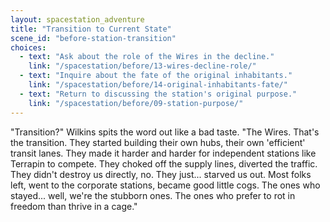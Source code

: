 ```yaml
---
layout: spacestation_adventure
title: "Transition to Current State"
scene_id: "before-station-transition"
choices:
  - text: "Ask about the role of the Wires in the decline."
    link: "/spacestation/before/13-wires-decline-role/"
  - text: "Inquire about the fate of the original inhabitants."
    link: "/spacestation/before/14-original-inhabitants-fate/"
  - text: "Return to discussing the station's original purpose."
    link: "/spacestation/before/09-station-purpose/"
---
```


"Transition?" Wilkins spits the word out like a bad taste. "The Wires. That's the transition. They started building their own hubs, their own 'efficient' transit lanes. They made it harder and harder for independent stations like Terrapin to compete. They choked off the supply lines, diverted the traffic. They didn't destroy us directly, no. They just... starved us out. Most folks left, went to the corporate stations, became good little cogs. The ones who stayed... well, we're the stubborn ones. The ones who prefer to rot in freedom than thrive in a cage."
